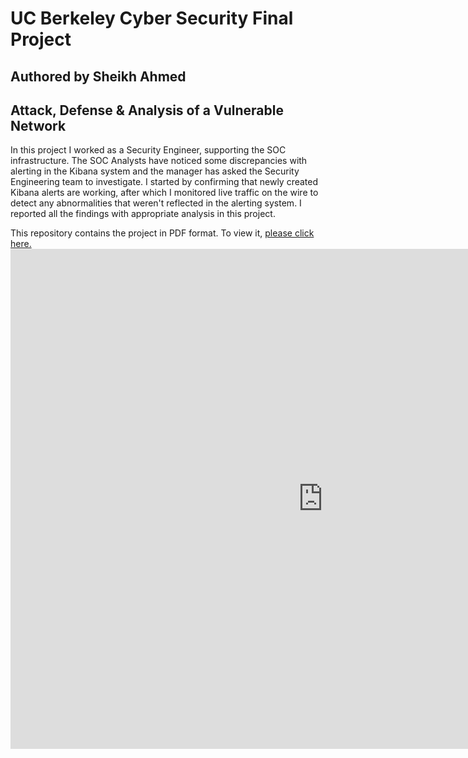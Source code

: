 # UC Berkeley Cyber Security Final Project
## Authored by Sheikh Ahmed
## Attack, Defense & Analysis of a Vulnerable Network


In this project I worked as a Security Engineer, supporting the SOC infrastructure. The SOC Analysts have noticed some discrepancies with alerting in the Kibana system and the manager has asked the Security Engineering team to investigate.
I started by confirming that newly created Kibana alerts are working, after which I monitored live traffic on the wire to detect any abnormalities that weren't reflected in the alerting system.
I reported all the findings with appropriate analysis in this project.

This repository contains the project in PDF format. To view it, <a href="https://github.com/ekhtier/UCB-CS-Project2/blob/main/Project%202.pdf" target="_blank">please click here.</a> <embed src="https://github.com/ekhtier/UCB-CS-Project2/blob/main/Project%202.pdf" width="1000px" height="800px" />
